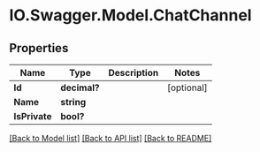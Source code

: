 # IO.Swagger.Model.ChatChannel
## Properties

Name | Type | Description | Notes
------------ | ------------- | ------------- | -------------
**Id** | **decimal?** |  | [optional] 
**Name** | **string** |  | 
**IsPrivate** | **bool?** |  | 

[[Back to Model list]](../README.md#documentation-for-models) [[Back to API list]](../README.md#documentation-for-api-endpoints) [[Back to README]](../README.md)

